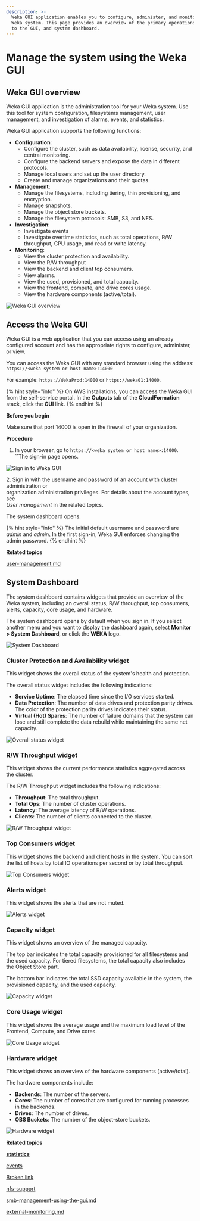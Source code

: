 ```yaml
---
description: >-
  Weka GUI application enables you to configure, administer, and monitor the
  Weka system. This page provides an overview of the primary operations, access
  to the GUI, and system dashboard.
---
```


# Manage the system using the Weka GUI

## Weka GUI overview

Weka GUI application is the administration tool for your Weka system. Use this tool for system configuration, filesystems management, user management, and investigation of alarms, events, and statistics.

Weka GUI application supports the following functions:

* **Configuration**:
  * Configure the cluster, such as data availability, license, security, and central monitoring.
  * Configure the backend servers and expose the data in different protocols.
  * Manage local users and set up the user directory.
  * Create and manage organizations and their quotas.
* **Management**:
  * Manage the filesystems, including tiering, thin provisioning, and encryption.
  * Manage snapshots.
  * Manage the object store buckets.
  * Manage the filesystem protocols: SMB, S3, and NFS.
* **Investigation**:
  * Investigate events
  * Investigate overtime statistics, such as total operations, R/W throughput, CPU usage, and read or write latency.
* **Monitoring**:
  * View the cluster protection and availability.
  * View the R/W throughput&#x20;
  * View the backend and client top consumers.
  * View alarms.
  * View the used, provisioned, and total capacity.
  * View the frontend, compute, and drive cores usage.
  * View the hardware components (active/total).

![Weka GUI overview](../.gitbook/assets/wmng\_gui\_overview.gif)

## Access the Weka GUI

Weka GUI is a web application that you can access using an already configured account and has the appropriate rights to configure, administer, or view.

You can access the Weka GUI with any standard browser using the address: \
`https://<weka system or host name>:14000`

For example: `https://WekaProd:14000` or `https://weka01:14000`.

{% hint style="info" %}
On AWS installations, you can access the Weka GUI from the self-service portal. In the **Outputs** tab of the **CloudFormation** stack, click the **GUI** link.
{% endhint %}

**Before you begin**

Make sure that port 14000 is open in the firewall of your organization.

**Procedure**

1. In your browser, go to `https://<weka system or host name>:14000`.\
   ``The sign-in page opens.

![Sign in to Weka GUI](<../.gitbook/assets/wmng\_sign\_in (1).png>)

2\. Sign in with the username and password of an account with cluster administration or\
&#x20;   organization administration privileges. For details about the account types, see  \
&#x20;   _User management_ in the related topics.&#x20;

The system dashboard opens.

{% hint style="info" %}
The initial default username and password are _admin_ and _admin_[.](../usage/security/user-management.md) In the first sign-in, Weka GUI enforces changing the admin password.
{% endhint %}

**Related topics**

[user-management.md](../usage/security/user-management.md "mention")

## System Dashboard&#x20;

The system dashboard contains widgets that provide an overview of the Weka system, including an overall status, R/W throughput, top consumers, alerts, capacity, core usage, and hardware.

The system dashboard opens by default when you sign in. If you select another menu and you want to display the dashboard again, select **Monitor > System Dashboard**, or click the **WEKA** logo.

![System Dashboard](../.gitbook/assets/wmng\_system\_dashboard.png)

### Cluster Protection and Availability widget

This widget shows the overall status of the system's health and protection.

The overall status widget includes the following indications:

* **Service Uptime**: The elapsed time since the I/O services started.
* **Data Protection**: The number of data drives and protection parity drives. The color of the protection parity drives indicates their status.
* **Virtual (Hot) Spares**: The number of failure domains that the system can lose and still complete the data rebuild while maintaining the same net capacity.

![Overall status widget](../.gitbook/assets/wmng\_dashboard\_Overall\_status\_widget.png)

### R/W Throughput widget

This widget shows the current performance statistics aggregated across the cluster.

The R/W Throughput widget includes the following indications:

* **Throughput**: The total throughput.
* **Total Ops**: The number of cluster operations.
* **Latency**: The average latency of R/W operations.
* **Clients**: The number of clients connected to the cluster.

![R/W Throughput widget](../.gitbook/assets/wmng\_dashboard\_Throughput\_widget.png)

### Top Consumers widget

This widget shows the backend and client hosts in the system. You can sort the list of hosts by total IO operations per second or by total throughput.

![Top Consumers widget](../.gitbook/assets/wmng\_dashboard\_Top\_Consumers\_widget.png)

### Alerts widget

This widget shows the alerts that are not muted.

![Alerts widget](../.gitbook/assets/wmng\_dashboard\_Alerts\_widget.png)

### Capacity widget

This widget shows an overview of the managed capacity.

The top bar indicates the total capacity provisioned for all filesystems and the used capacity. For tiered filesystems, the total capacity also includes the Object Store part.

The bottom bar indicates the total SSD capacity available in the system, the provisioned capacity, and the used capacity.

![Capacity widget](../.gitbook/assets/wmng\_dashboard\_Capacity\_widget.png)

### Core Usage widget

This widget shows the average usage and the maximum load level of the Frontend, Compute, and Drive cores.

![Core Usage widget](<../.gitbook/assets/wmng\_dashboard\_Core\_Usage\_widget (1).png>)

### Hardware widget

This widget shows an overview of the hardware components (active/total).

The hardware components include:

* **Backends**: The number of the servers.
* **Cores**: The number of cores that are configured for running processes in the backends.
* **Drives**: The number of drives.
* **OBS Buckets**: The number of the object-store buckets.

![Hardware widget](../.gitbook/assets/wmng\_dashboard\_Hardware\_widget.png)

**Related topics**

<mark style="color:purple;">****</mark>[statistics](../usage/statistics/ "mention")<mark style="color:purple;">****</mark>

[events](../usage/events/ "mention")

[Broken link](broken-reference "mention")

[nfs-support](../additional-protocols/nfs-support/ "mention")

[smb-management-using-the-gui.md](../additional-protocols/smb-support/smb-management-using-the-gui.md "mention")

[external-monitoring.md](../appendix/external-monitoring.md "mention")
